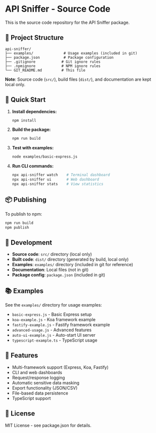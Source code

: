 # API Sniffer - Source Code

This is the source code repository for the API Sniffer package.

## 📁 Project Structure

```
api-sniffer/
├── examples/              # Usage examples (included in git)
├── package.json           # Package configuration
├── .gitignore            # Git ignore rules
├── .npmignore            # NPM ignore rules
└── GIT_README.md         # This file
```

**Note**: Source code (`src/`), build files (`dist/`), and documentation are kept local only.

## 🚀 Quick Start

1. **Install dependencies:**
   ```bash
   npm install
   ```

2. **Build the package:**
   ```bash
   npm run build
   ```

3. **Test with examples:**
   ```bash
   node examples/basic-express.js
   ```

4. **Run CLI commands:**
   ```bash
   npx api-sniffer watch    # Terminal dashboard
   npx api-sniffer ui       # Web dashboard
   npx api-sniffer stats    # View statistics
   ```

## 📦 Publishing

To publish to npm:
```bash
npm run build
npm publish
```

## 🔧 Development

- **Source code**: `src/` directory (local only)
- **Built code**: `dist/` directory (generated by build, local only)
- **Examples**: `examples/` directory (included in git for reference)
- **Documentation**: Local files (not in git)
- **Package config**: `package.json` (included in git)

## 📚 Examples

See the `examples/` directory for usage examples:
- `basic-express.js` - Basic Express setup
- `koa-example.js` - Koa framework example
- `fastify-example.js` - Fastify framework example
- `advanced-usage.js` - Advanced features
- `auto-ui-example.js` - Auto-start UI server
- `typescript-example.ts` - TypeScript usage

## 🎯 Features

- Multi-framework support (Express, Koa, Fastify)
- CLI and web dashboards
- Request/response logging
- Automatic sensitive data masking
- Export functionality (JSON/CSV)
- File-based data persistence
- TypeScript support

## 📄 License

MIT License - see package.json for details.
